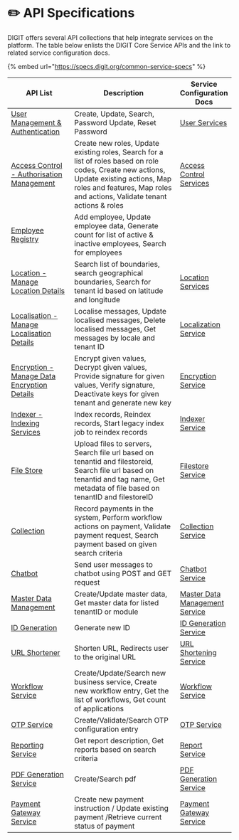 # ✏️ API Specifications

DIGIT offers several API collections that help integrate services on the platform. The table below enlists the DIGIT Core Service APIs and the link to related service configuration docs.

{% embed url="https://specs.digit.org/common-service-specs" %}

<table><thead><tr><th width="195">API List</th><th width="412">Description</th><th>Service Configuration Docs</th></tr></thead><tbody><tr><td><a href="broken-reference">User Management &#x26; Authentication</a></td><td>Create, Update, Search, Password Update, Reset Password</td><td><a href="../core-services/user-services.md">User Services</a></td></tr><tr><td><a href="https://core.digit.org/master/platform/specifications/access-control">Access Control - Authorisation Management</a></td><td>Create new roles, Update existing roles, Search for a list of roles based on role codes, Create new actions, Update existing actions, Map roles and features, Map roles and actions, Validate tenant actions &#x26; roles</td><td><a href="../core-services/access-control-services.md">Access Control Services</a></td></tr><tr><td><a href="https://core.digit.org/master/platform/specifications/employee">Employee Registry</a></td><td>Add employee, Update employee data, Generate count for list of active &#x26; inactive employees, Search for employees</td><td></td></tr><tr><td><a href="https://core.digit.org/master/platform/specifications/location">Location - Manage Location Details</a></td><td>Search list of boundaries, search geographical boundaries, Search for tenant id based on latitude and longitude</td><td><a href="../core-services/location-services.md">Location Services</a></td></tr><tr><td><a href="https://core.digit.org/master/platform/specifications/localisation">Localisation - Manage Localisation Details</a></td><td>Localise messages, Update localised messages, Delete localised messages, Get messages by locale and tenant ID</td><td><a href="../core-services/localization-service/">Localization Service</a></td></tr><tr><td><a href="https://core.digit.org/master/platform/specifications/encryption">Encryption - Manage Data Encryption Details</a></td><td>Encrypt given values, Decrypt given values, Provide signature for given values, Verify signature, Deactivate keys for given tenant and generate new key</td><td><a href="../core-services/encryption-service/">Encryption Service</a></td></tr><tr><td><a href="https://core.digit.org/master/platform/specifications/indexer">Indexer - Indexing Services</a></td><td>Index records, Reindex records, Start legacy index job to reindex records</td><td><a href="../core-services/indexer-service/">Indexer Service</a></td></tr><tr><td><a href="https://core.digit.org/master/platform/specifications/file-store">File Store</a></td><td>Upload files to servers, Search file url based on tenantid and filestoreid, Search file url based on tenantid and tag name, Get metadata of file based on tenantID and filestoreID</td><td><a href="../core-services/filestore-service.md">Filestore Service</a></td></tr><tr><td><a href="https://core.digit.org/master/platform/specifications/collection">Collection</a></td><td>Record payments in the system, Perform workflow actions on payment, Validate payment request, Search payment based on given search criteria</td><td><a href="https://urban.digit.org/platform/configure-digit/services-overview/business-services/collection-service/collection-service-v2">Collection Service</a></td></tr><tr><td><a href="https://core.digit.org/master/platform/specifications/chat-bot">Chatbot</a></td><td>Send user messages to chatbot using POST and GET request</td><td><a href="../core-services/chatbot-service.md">Chatbot Service</a></td></tr><tr><td><a href="https://core.digit.org/master/platform/specifications/master-data-management">Master Data Management</a></td><td>Create/Update master data, Get master data for listed tenantID or module</td><td><a href="../core-services/mdms-master-data-management-service/">Master Data Management Service</a></td></tr><tr><td><a href="https://core.digit.org/master/platform/specifications/id-generation">ID Generation</a></td><td>Generate new ID</td><td><a href="../core-services/id-generation-service.md">ID Generation Service</a></td></tr><tr><td><a href="https://core.digit.org/master/platform/specifications/url-shortner">URL Shortener</a></td><td>Shorten URL, Redirects user to the original URL</td><td><a href="../core-services/url-shortening-service.md">URL Shortening Service</a></td></tr><tr><td><a href="https://core.digit.org/master/platform/specifications/workflow-service">Workflow Service</a></td><td>Create/Update/Search new business service, Create new workflow entry, Get the list of workflows, Get count of applications</td><td><a href="../core-services/workflow-service/">Workflow Service</a></td></tr><tr><td><a href="https://core.digit.org/master/platform/specifications/otp-service">OTP Service</a></td><td>Create/Validate/Search OTP configuration entry</td><td><a href="../core-services/otp-service.md">OTP Service</a></td></tr><tr><td><a href="https://core.digit.org/master/platform/specifications/reporting-service">Reporting Service</a></td><td>Get report description, Get reports based on search criteria</td><td><a href="../core-services/report-service/">Report Service</a></td></tr><tr><td><a href="https://core.digit.org/master/platform/specifications/pdf-generation-service">PDF Generation Service</a></td><td>Create/Search pdf</td><td><a href="../core-services/pdf-generation-service.md">PDF Generation Service</a></td></tr><tr><td><a href="https://core.digit.org/master/platform/specifications/payment-gateway-service">Payment Gateway Service</a></td><td>Create new payment instruction / Update existing payment /Retrieve current status of payment</td><td><a href="../core-services/payment-gateway-service.md">Payment Gateway Service</a></td></tr></tbody></table>

